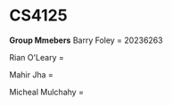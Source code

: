 # CS4125
**Group Mmebers**
Barry Foley = 20236263

Rian O'Leary =

Mahir Jha =

Micheal Mulchahy = 

